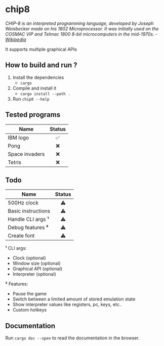 # chip8

*CHIP-8 is an interpreted programming language, developed by Joseph Weisbecker made on his 1802 Microprocessor. It was initially used on the COSMAC VIP and Telmac 1800 8-bit microcomputers in the mid-1970s.* - *[Wikipedia](https://en.wikipedia.org/wiki/CHIP-8)*

It supports multiple graphical APIs

## How to build and run ?

1. Install the dependencies
    - `cargo`
2. Compile and install it
    - `cargo install --path .`
3. Run `chip8 --help`

## Tested programs

Name           | Status
-------------  |:-------------:
IBM logo | ✅
Pong | ❌
Space invaders | ❌
Tetris | ❌

## Todo

Name           | Status
-------------  |:-------------:
500Hz clock | ⚠️
Basic instructions | ⚠️
Handle CLI args **¹** | ⚠️
Debug features **²** | ⚠️
Create font | ⚠️

**¹** CLI args:
* Clock (optional)
* Window size (optional)
* Graphical API (optional)
* Interpreter (optional)

**²** Features:
* Pause the game
* Switch between a limited amount of stored emulation state
* Show interpreter values like registers, pc, keys, etc..
* Custom hotkeys

## Documentation

Run `cargo doc --open` to read the documentation in the browser.

